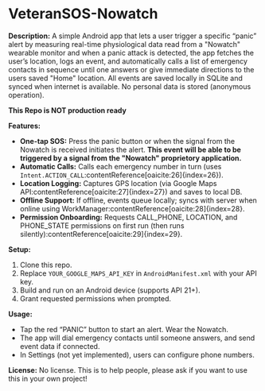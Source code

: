 # VeteranSOS-Nowatch

**Description:** A simple Android app that lets a user trigger a specific “panic” alert by measuring real-time physiological data read from a "Nowatch" wearable monitor and when a panic attack is detected, the app fetches the user’s location, logs an event, and automatically calls a list of emergency contacts in sequence until one answers or give immediate directions to the users saved "Home" location. All events are saved locally in SQLite and synced when internet is available. No personal data is stored (anonymous operation). 

**This Repo is NOT production ready**

**Features:** 
- **One-tap SOS:** Press the panic button or when the signal from the Nowatch is received initiates the alert. **This event will be able to be triggered by a signal from the "Nowatch" proprietory application.**
- **Automatic Calls:** Calls each emergency number in turn (uses `Intent.ACTION_CALL`:contentReference[oaicite:26]{index=26}).
- **Location Logging:** Captures GPS location (via Google Maps API:contentReference[oaicite:27]{index=27}) and saves to local DB.
- **Offline Support:** If offline, events queue locally; syncs with server when online using WorkManager:contentReference[oaicite:28]{index=28}.
- **Permission Onboarding:** Requests CALL_PHONE, LOCATION, and PHONE_STATE permissions on first run (then runs silently):contentReference[oaicite:29]{index=29}.

**Setup:** 
1. Clone this repo.  
2. Replace `YOUR_GOOGLE_MAPS_API_KEY` in `AndroidManifest.xml` with your API key.  
3. Build and run on an Android device (supports API 21+).  
4. Grant requested permissions when prompted.  

**Usage:** 
- Tap the red “PANIC” button to start an alert. Wear the Nowatch. 
- The app will dial emergency contacts until someone answers, and send event data if connected.  
- In Settings (not yet implemented), users can configure phone numbers.

**License:** No license. This is to help people, please ask if you want to use this in your own project!

